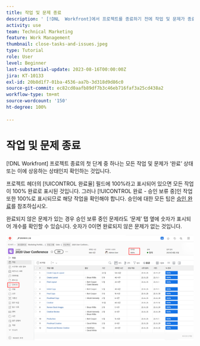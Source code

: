 ```yaml
---
title: 작업 및 문제 종료
description: ' [!DNL  Workfront]에서 프로젝트를 종료하기 전에 작업 및 문제가 종료되었는지 확인하는 방법을 알아봅니다.'
activity: use
team: Technical Marketing
feature: Work Management
thumbnail: close-tasks-and-issues.jpeg
type: Tutorial
role: User
level: Beginner
last-substantial-update: 2023-08-16T00:00:00Z
jira: KT-10133
exl-id: 20b8d1f7-01ba-4536-aa7b-3d318d9d86c0
source-git-commit: ec82cd0aafb89df7b3c46eb716faf3a25cd438a2
workflow-type: tm+mt
source-wordcount: '150'
ht-degree: 100%

---
```


# 작업 및 문제 종료

[!DNL Workfront] 프로젝트 종료의 첫 단계 중 하나는 모든 작업 및 문제가 ‘완료’ 상태 또는 이에 상응하는 상태인지 확인하는 것입니다.

프로젝트 헤더의 [!UICONTROL 완료율] 필드에 100%라고 표시되어 있으면 모든 작업이 100% 완료로 표시된 것입니다. 그러나 [!UICONTROL 완료 - 승인 보류 중]인 작업 또한 100%로 표시되므로 해당 작업을 확인해야 합니다. 승인에 대한 모든 팁은 [승인 완료](https://experienceleague.adobe.com/docs/workfront-learn/tutorials-workfront/manage-work/close-a-project/complete-approvals.html)를 참조하십시오.

완료되지 않은 문제가 있는 경우 승인 보류 중인 문제라도 ‘문제’ 탭 옆에 숫자가 표시되어 개수를 확인할 수 있습니다. 숫자가 0이면 완료되지 않은 문제가 없는 것입니다.

![[!UICONTROL 완료율] 및 미해결 문제가 표시된 프로젝트](assets/close-tasks-and-issues.png)
